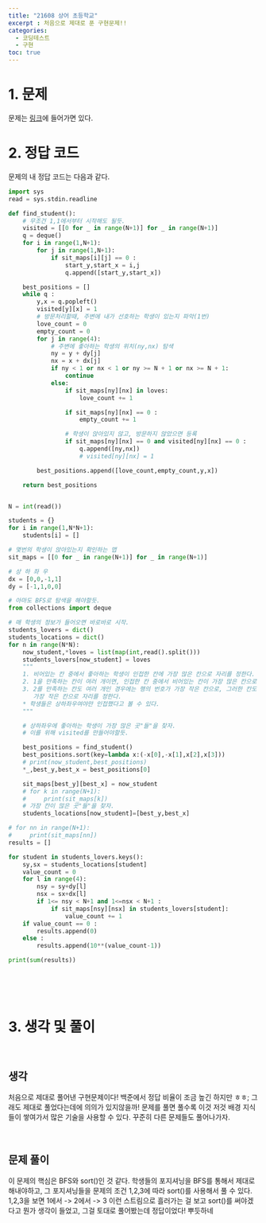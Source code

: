 ```yaml
---
title: "21608 상어 초등학교"
excerpt : 처음으로 제대로 푼 구현문제!!
categories:
  - 코딩테스트
  - 구현
toc: true
---
```

  
# 1. 문제
문제는 [링크](https://www.acmicpc.net/problem/21608)에 들어가면 있다.

# 2. 정답 코드

문제의 내 정답 코드는 다음과 같다.

```python
import sys
read = sys.stdin.readline

def find_student():
    # 무조건 1,1에서부터 시작해도 될듯.
    visited = [[0 for _ in range(N+1)] for _ in range(N+1)]
    q = deque()
    for i in range(1,N+1):
        for j in range(1,N+1):
            if sit_maps[i][j] == 0 :
                start_y,start_x = i,j
                q.append([start_y,start_x])

    best_positions = []
    while q :
        y,x = q.popleft()
        visited[y][x] = 1
        # 방문처리할때, 주변에 내가 선호하는 학생이 있는지 파악(1번)
        love_count = 0
        empty_count = 0
        for j in range(4):
            # 주변에 좋아하는 학생의 위치(ny,nx) 탐색
            ny = y + dy[j]
            nx = x + dx[j]
            if ny < 1 or nx < 1 or ny >= N + 1 or nx >= N + 1:
                continue
            else:
                if sit_maps[ny][nx] in loves:
                    love_count += 1

                if sit_maps[ny][nx] == 0 :
                    empty_count += 1

                # 학생이 앉아있지 않고, 방문하지 않았으면 등록
                if sit_maps[ny][nx] == 0 and visited[ny][nx] == 0 :
                    q.append([ny,nx])
                    # visited[ny][nx] = 1

        best_positions.append([love_count,empty_count,y,x])

    return best_positions


N = int(read())

students = {}
for i in range(1,N*N+1):
    students[i] = []

# 몇번의 학생이 앉아있는지 확인하는 맵
sit_maps = [[0 for _ in range(N+1)] for _ in range(N+1)]

# 상 하 좌 우
dx = [0,0,-1,1]
dy = [-1,1,0,0]

# 아마도 BFS로 탐색을 해야할듯.
from collections import deque

# 매 학생의 정보가 들어오면 바로바로 시작.
students_lovers = dict()
students_locations = dict()
for n in range(N*N):
    now_student,*loves = list(map(int,read().split()))
    students_lovers[now_student] = loves
    """
    1. 비어있는 칸 중에서 좋아하는 학생이 인접한 칸에 가장 많은 칸으로 자리를 정한다.
    2. 1을 만족하는 칸이 여러 개이면, 인접한 칸 중에서 비어있는 칸이 가장 많은 칸으로 자리를 정한다.
    3. 2를 만족하는 칸도 여러 개인 경우에는 행의 번호가 가장 작은 칸으로, 그러한 칸도 여러 개이면 열의 번호가 
       가장 작은 칸으로 자리를 정한다.
    * 학생들은 상하좌우여야만 인접했다고 볼 수 있다.
    """

    # 상하좌우에 좋아하는 학생이 가장 많은 곳"들"을 찾자.
    # 이를 위해 visited를 만들어야할듯.

    best_positions = find_student()
    best_positions.sort(key=lambda x:(-x[0],-x[1],x[2],x[3]))
    # print(now_student,best_positions)
    *_,best_y,best_x = best_positions[0]

    sit_maps[best_y][best_x] = now_student
    # for k in range(N+1):
    #     print(sit_maps[k])
    # 가장 칸이 많은 곳"들"을 찾자.
    students_locations[now_student]=[best_y,best_x]

# for nn in range(N+1):
#     print(sit_maps[nn])
results = []

for student in students_lovers.keys():
    sy,sx = students_locations[student]
    value_count = 0
    for l in range(4):
        nsy = sy+dy[l]
        nsx = sx+dx[l]
        if 1<= nsy < N+1 and 1<=nsx < N+1 :
            if sit_maps[nsy][nsx] in students_lovers[student]:
                value_count += 1
    if value_count == 0 :
        results.append(0)
    else :
        results.append(10**(value_count-1))

print(sum(results))

```

<br/><br/><br/>

# 3. 생각 및 풀이

<br/> 

## 생각
처음으로 제대로 풀어낸 구현문제이다! 백준에서 정답 비율이 조금 높긴 하지만 ㅎㅎ; 
그래도 제대로 풀었다는데에 의의가 있지않을까! 문제를 풀면 풀수록 이것 저것 배경 지식들이 쌓여가서
많은 기술을 사용할 수 있다. 꾸준히 다른 문제들도 풀어나가자.

<br/>

## 문제 풀이

이 문제의 핵심은 BFS와 sort()인 것 같다. 학생들의 포지셔닝을 BFS를 통해서 제대로 해내야하고,
그 포지셔닝들을 문제의 조건 1,2,3에 따라 sort()를 사용해서 풀 수 있다. 1,2,3을 보면
1에서 -> 2에서 -> 3 이런 스트림으로 흘러가는 걸 보고 sort()를 써야겠다고 뭔가 생각이 들었고,
그걸 토대로 풀어봤는데 정답이었다! 뿌듯하네